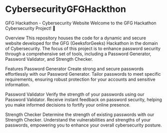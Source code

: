 # CybersecurityGFGHackthon
GFG Hackathon - Cybersecurity Website
Welcome to the GFG Hackathon Cybersecurity Project! 🚀

Overview
This repository houses the code for a dynamic and secure website developed for the GFG (GeeksforGeeks) Hackathon in the domain of Cybersecurity. The focus of this project is to enhance password security through a comprehensive set of tools, including a Password Generator, Password Validator, and Strength Checker.

Features
Password Generator
Create strong and secure passwords effortlessly with our Password Generator. Tailor passwords to meet specific requirements, ensuring robust protection for your accounts and sensitive information.

Password Validator
Verify the strength of your passwords using our Password Validator. Receive instant feedback on password security, helping you make informed decisions to fortify your online presence.

Strength Checker
Determine the strength of existing passwords with our Strength Checker. Understand the vulnerabilities and strengths of your passwords, empowering you to enhance your overall cybersecurity posture.
